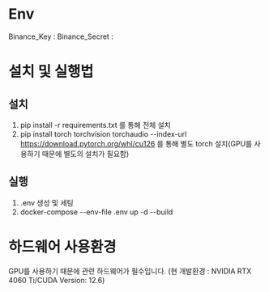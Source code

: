# Env

Binance_Key :
Binance_Secret :

# 설치 및 실행법

## 설치

1. pip install -r requirements.txt 를 통해 전체 설치
2. pip install torch torchvision torchaudio --index-url https://download.pytorch.org/whl/cu126 를 통해 별도 torch 설치(GPU를 사용하기 때문에 별도의 설치가 필요함)

## 실행

1. .env 생성 및 세팅
2. docker-compose --env-file .env up -d --build

# 하드웨어 사용환경

GPU를 사용하기 때문에 관련 하드웨어가 필수입니다. (현 개발환경 : NVIDIA RTX 4060 Ti/CUDA Version: 12.6)
